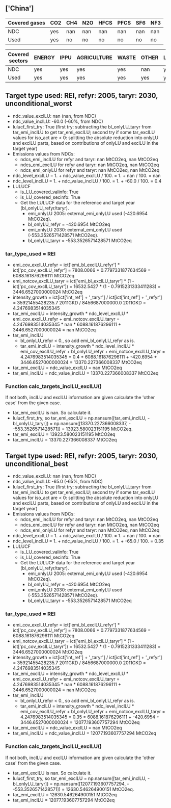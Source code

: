 ## ['China']



| Covered gases | CO2 | CH4 | N2O | HFCS | PFCS | SF6 | NF3 |
| ---- | ---- | ---- | ---- | ---- | ---- | ---- | ----  |
| NDC | yes | nan | nan | nan | nan | nan | nan |
| Used | yes | no | no | no | no | no | no |

| Covered sectors | ENERGY | IPPU | AGRICULTURE | WASTE | OTHER | LULUCF |
| ---- | ---- | ---- | ---- | ---- | ---- | ----  |
| NDC | yes | yes | yes | yes | nan | yes |
| Used | yes | yes | yes | yes | yes | yes |



## Target type used: REI, refyr: 2005, taryr: 2030, unconditional_worst
- ndc_value_exclLU: nan (nan, from NDC)
- ndc_value_inclLU: -60.0 (-60%, from NDC)
- lulucf_first_try: True
(first try: subtracting the bl_onlyLU_taryr from tar_emi_inclLU to get tar_emi_exclLU;
second try if some tar_exclLU values for iso_act are < 0: splitting the absolute reduction into onlyLU and exclLU parts, based on contributions of onlyLU and exclLU in the target year)
- Emissions values from NDCs:
  - ndcs_emi_inclLU for refyr and taryr: nan MtCO2eq, nan MtCO2eq
  - ndcs_emi_exclLU for refyr and taryr: nan MtCO2eq, nan MtCO2eq
  - ndcs_emi_onlyLU for refyr and taryr: nan MtCO2eq, nan MtCO2eq
- ndc_level_exclLU = 1. + ndc_value_exclLU / 100. = 1. + nan / 100. = nan
- ndc_level_inclLU = 1. + ndc_value_inclLU / 100. = 1. + -60.0 / 100. = 0.4
- LULUCF
  - is_LU_covered_valinfo: True
  - is_LU_covered_secinfo: True
  - Get the LULUCF data for the reference and target year (bl_onlyLU_refyr/taryr).
    - emi_onlyLU 2005: external_emi_onlyLU used (-420.6954 MtCO2eq).
    - bl_onlyLU_refyr = -420.6954 MtCO2eq
    - emi_onlyLU 2030: external_emi_onlyLU used (-553.3526571428571 MtCO2eq).
    - bl_onlyLU_taryr = -553.3526571428571 MtCO2eq
### tar_type_used = REI
- emi_cov_exclLU_refyr = ict['emi_bl_exclLU_refyr'] * ict['pc_cov_exclLU_refyr'] = 7808.0066 * 0.7797331877634569 = 6088.161876296111 MtCO2eq
- emi_notcov_exclLU_taryr = ict['emi_bl_exclLU_taryr'] * (1 - ict['pc_cov_exclLU_taryr']) = 16532.5427 * (1 - 0.7915231333411283) = 3446.6527000000024 MtCO2eq
- intensity_growth = ict[ict['int_ref'] + '\_taryr'] / ict[ict['int_ref'] + '\_refyr'] = 35921455428235.7 2011GKD / 8456687000000.0 2011GKD = 4.2476983514035345
- tar_emi_exclLU = intensity_growth * ndc_level_exclLU * emi_cov_exclLU_refyr + emi_notcov_exclLU_taryr = 4.2476983514035345 * nan * 6088.161876296111 + 3446.6527000000024 = nan MtCO2eq
- tar_emi_inclLU
  - bl_onlyLU_refyr < 0., so add emi_bl_onlyLU_refyr as is.
  - tar_emi_inclLU = intensity_growth * ndc_level_inclLU * emi_cov_exclLU_refyr + bl_onlyLU_refyr + emi_notcov_exclLU_taryr = 4.2476983514035345 * 0.4 * 6088.161876296111 + -420.6954 + 3446.6527000000024 = 13370.227366008337 MtCO2eq
- tar_emi_exclLU = ndc_value_exclLU = nan MtCO2eq
- tar_emi_inclLU = ndc_value_inclLU = 13370.227366008337 MtCO2eq
### Function calc_targets_inclLU_exclLU()
If not both, inclLU and exclLU information are given calculate the 'other case' from the given case.
- tar_emi_exclLU is nan. So calculate it.
- lulucf_first_try, so tar_emi_exclLU = np.nansum([tar_emi_inclLU, -bl_onlyLU_taryr]) = np.nansum([13370.227366008337, - -553.3526571428571]) = 13923.580023151195 MtCO2eq.
- tar_emi_exclLU = 13923.580023151195 MtCO2eq
- tar_emi_inclLU = 13370.227366008337 MtCO2eq



## Target type used: REI, refyr: 2005, taryr: 2030, unconditional_best
- ndc_value_exclLU: nan (nan, from NDC)
- ndc_value_inclLU: -65.0 (-65%, from NDC)
- lulucf_first_try: True
(first try: subtracting the bl_onlyLU_taryr from tar_emi_inclLU to get tar_emi_exclLU;
second try if some tar_exclLU values for iso_act are < 0: splitting the absolute reduction into onlyLU and exclLU parts, based on contributions of onlyLU and exclLU in the target year)
- Emissions values from NDCs:
  - ndcs_emi_inclLU for refyr and taryr: nan MtCO2eq, nan MtCO2eq
  - ndcs_emi_exclLU for refyr and taryr: nan MtCO2eq, nan MtCO2eq
  - ndcs_emi_onlyLU for refyr and taryr: nan MtCO2eq, nan MtCO2eq
- ndc_level_exclLU = 1. + ndc_value_exclLU / 100. = 1. + nan / 100. = nan
- ndc_level_inclLU = 1. + ndc_value_inclLU / 100. = 1. + -65.0 / 100. = 0.35
- LULUCF
  - is_LU_covered_valinfo: True
  - is_LU_covered_secinfo: True
  - Get the LULUCF data for the reference and target year (bl_onlyLU_refyr/taryr).
    - emi_onlyLU 2005: external_emi_onlyLU used (-420.6954 MtCO2eq).
    - bl_onlyLU_refyr = -420.6954 MtCO2eq
    - emi_onlyLU 2030: external_emi_onlyLU used (-553.3526571428571 MtCO2eq).
    - bl_onlyLU_taryr = -553.3526571428571 MtCO2eq
### tar_type_used = REI
- emi_cov_exclLU_refyr = ict['emi_bl_exclLU_refyr'] * ict['pc_cov_exclLU_refyr'] = 7808.0066 * 0.7797331877634569 = 6088.161876296111 MtCO2eq
- emi_notcov_exclLU_taryr = ict['emi_bl_exclLU_taryr'] * (1 - ict['pc_cov_exclLU_taryr']) = 16532.5427 * (1 - 0.7915231333411283) = 3446.6527000000024 MtCO2eq
- intensity_growth = ict[ict['int_ref'] + '\_taryr'] / ict[ict['int_ref'] + '\_refyr'] = 35921455428235.7 2011GKD / 8456687000000.0 2011GKD = 4.2476983514035345
- tar_emi_exclLU = intensity_growth * ndc_level_exclLU * emi_cov_exclLU_refyr + emi_notcov_exclLU_taryr = 4.2476983514035345 * nan * 6088.161876296111 + 3446.6527000000024 = nan MtCO2eq
- tar_emi_inclLU
  - bl_onlyLU_refyr < 0., so add emi_bl_onlyLU_refyr as is.
  - tar_emi_inclLU = intensity_growth * ndc_level_inclLU * emi_cov_exclLU_refyr + bl_onlyLU_refyr + emi_notcov_exclLU_taryr = 4.2476983514035345 * 0.35 * 6088.161876296111 + -420.6954 + 3446.6527000000024 = 12077.193607757294 MtCO2eq
- tar_emi_exclLU = ndc_value_exclLU = nan MtCO2eq
- tar_emi_inclLU = ndc_value_inclLU = 12077.193607757294 MtCO2eq
### Function calc_targets_inclLU_exclLU()
If not both, inclLU and exclLU information are given calculate the 'other case' from the given case.
- tar_emi_exclLU is nan. So calculate it.
- lulucf_first_try, so tar_emi_exclLU = np.nansum([tar_emi_inclLU, -bl_onlyLU_taryr]) = np.nansum([12077.193607757294, - -553.3526571428571]) = 12630.546264900151 MtCO2eq.
- tar_emi_exclLU = 12630.546264900151 MtCO2eq
- tar_emi_inclLU = 12077.193607757294 MtCO2eq